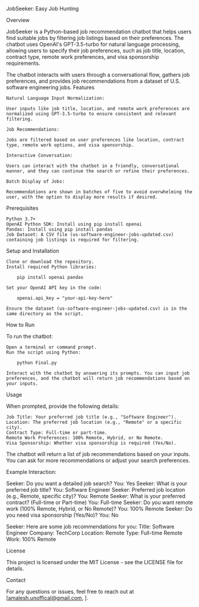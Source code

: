 JobSeeker: Easy Job Hunting

Overview

JobSeeker is a Python-based job recommendation chatbot that helps users find suitable jobs by filtering job listings based on their preferences. The chatbot uses OpenAI's GPT-3.5-turbo for natural language processing, allowing users to specify their job preferences, such as job title, location, contract type, remote work preferences, and visa sponsorship requirements.

The chatbot interacts with users through a conversational flow, gathers job preferences, and provides job recommendations from a dataset of U.S. software engineering jobs.
Features

    Natural Language Input Normalization: 
    
    User inputs like job title, location, and remote work preferences are normalized using GPT-3.5-turbo to ensure consistent and relevant filtering.
    
    Job Recommendations: 
    
    Jobs are filtered based on user preferences like location, contract type, remote work options, and visa sponsorship.
    
    Interactive Conversation: 
    
    Users can interact with the chatbot in a friendly, conversational manner, and they can continue the search or refine their preferences.
    
    Batch Display of Jobs: 
    
    Recommendations are shown in batches of five to avoid overwhelming the user, with the option to display more results if desired.

Prerequisites

    Python 3.7+
    OpenAI Python SDK: Install using pip install openai
    Pandas: Install using pip install pandas
    Job Dataset: A CSV file (us-software-engineer-jobs-updated.csv) containing job listings is required for filtering.

Setup and Installation

    Clone or download the repository.
    Install required Python libraries:
        
        pip install openai pandas

    Set your OpenAI API key in the code:

        openai.api_key = "your-api-key-here"

    Ensure the dataset (us-software-engineer-jobs-updated.csv) is in the same directory as the script.

How to Run

To run the chatbot:

    Open a terminal or command prompt.
    Run the script using Python:

        python Final.py

    Interact with the chatbot by answering its prompts. You can input job preferences, and the chatbot will return job recommendations based on your inputs.

Usage

When prompted, provide the following details:

    Job Title: Your preferred job title (e.g., "Software Engineer").
    Location: The preferred job location (e.g., "Remote" or a specific city).
    Contract Type: Full-time or part-time.
    Remote Work Preferences: 100% Remote, Hybrid, or No Remote.
    Visa Sponsorship: Whether visa sponsorship is required (Yes/No).

The chatbot will return a list of job recommendations based on your inputs. You can ask for more recommendations or adjust your search preferences.

Example Interaction:

Seeker: Do you want a detailed job search?
You: Yes
Seeker: What is your preferred job title?
You: Software Engineer
Seeker: Preferred job location (e.g., Remote, specific city)?
You: Remote
Seeker: What is your preferred contract? (Full-time or Part-time)
You: Full-time
Seeker: Do you want remote work (100% Remote, Hybrid, or No Remote)?
You: 100% Remote
Seeker: Do you need visa sponsorship (Yes/No)?
You: No

Seeker: Here are some job recommendations for you:
Title: Software Engineer
Company: TechCorp
Location: Remote
Type: Full-time
Remote Work: 100% Remote

License

This project is licensed under the MIT License - see the LICENSE file for details.

Contact

For any questions or issues, feel free to reach out at [amalesh.unoffical@gmail.com, ].
